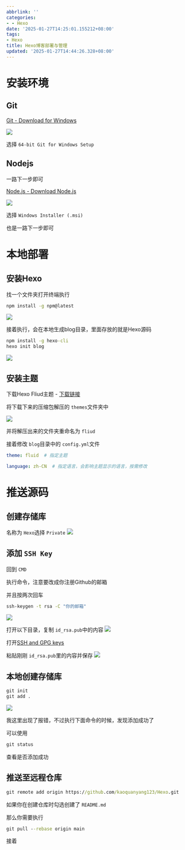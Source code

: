 ```yaml
---
abbrlink: ''
categories:
- - Hexo
date: '2025-01-27T14:25:01.155212+08:00'
tags:
- Hexo
title: Hexo博客部署与管理
updated: '2025-01-27T14:44:26.328+08:00'
---
```

# 安装环境

## Git

[Git - Download for Windows](https://git-scm.com/downloads/win)

![](https://image.kaoqy.me/25/1/IMG_5311.jpeg)

选择 `64-bit Git for Windows Setup`

## Nodejs

一路下一步即可

[Node.js - Download Node.js](https://nodejs.org/zh-cn/download/)

![](https://image.kaoqy.me/25/1/IMG_5312.jpeg)

选择 `Windows Installer (.msi)`

也是一路下一步即可

# 本地部署

## 安装Hexo

找一个文件夹打开终端执行

```bat
npm install -g npm@latest
```

![](https://image.kaoqy.me/25/1/IMG_5313.jpeg)

接着执行，会在本地生成blog目录，里面存放的就是Hexo源码

```bat
npm install -g hexo-cli
hexo init blog
```

![](https://image.kaoqy.me/25/1/IMG_5314.jpeg)

## 安装主题

下载Hexo Fliud主题 - [下载链接](https://github.com/fluid-dev/hexo-theme-fluid/archive/refs/heads/master.zip)

将下载下来的压缩包解压的 `themes`文件夹中


![](https://image.kaoqy.me/25/1/IMG_5316.jpeg)

并将解压出来的文件夹重命名为 `fliud`

接着修改 `blog`目录中的 `config.yml`文件

```yaml
theme: fluid  # 指定主题

language: zh-CN  # 指定语言，会影响主题显示的语言，按需修改
```

# 推送源码

## 创建存储库

名称为 `Hexo`选择 `Private` ![](https://image.kaoqy.me/25/1/IMG_5318.jpeg)

## 添加 `SSH Key`

回到 `CMD`

执行命令，注意要改成你注册Github的邮箱

并且按两次回车

```bat
ssh-keygen -t rsa -C "你的邮箱"
```

![](https://image.kaoqy.me/25/1/IMG_5319.jpeg)

打开以下目录，复制 `id_rsa.pub`中的内容
![](https://image.kaoqy.me/25/1/IMG_5320.jpeg)

打开[SSH and GPG keys](https://github.com/settings/keys)

粘贴刚刚 `id_rsa.pub`里的内容并保存 ![](https://image.kaoqy.me/25/1/IMG_5321.jpeg)

## 本地创建存储库

```bat
git init
git add . 
```

![](https://image.kaoqy.me/25/1/IMG_5322.jpeg)

我这里出现了报错，不过执行下面命令的时候，发现添加成功了

可以使用

```bat
git status
```

查看是否添加成功

## 推送至远程仓库

```bat
git remote add origin https://github.com/kaoquanyang123/Hexo.git
```

如果你在创建仓库时勾选创建了 `README.md`

那么你需要执行

```bat
git pull --rebase origin main
```

接着
